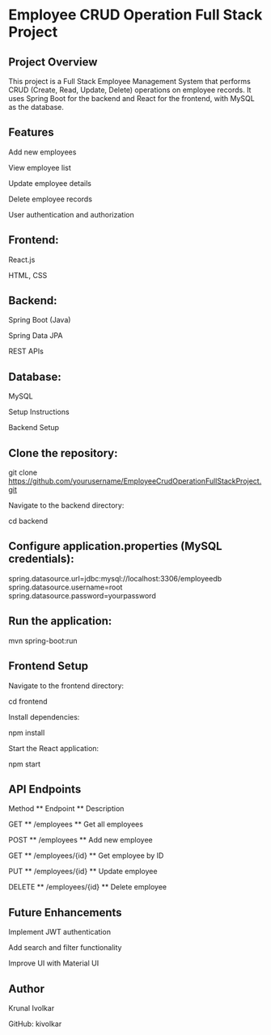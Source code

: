
# Employee CRUD Operation Full Stack Project

## Project Overview

This project is a Full Stack Employee Management System that performs CRUD (Create, Read, Update, Delete) operations on employee records. It uses Spring Boot for the backend and React for the frontend, with MySQL as the database.

## Features

Add new employees

View employee list

Update employee details

Delete employee records

User authentication and authorization


## Frontend:

React.js

HTML, CSS


## Backend:

Spring Boot (Java)

Spring Data JPA

REST APIs

## Database:

MySQL

Setup Instructions

Backend Setup

## Clone the repository:

git clone https://github.com/yourusername/EmployeeCrudOperationFullStackProject.git

Navigate to the backend directory:

cd backend

## Configure application.properties (MySQL credentials):

spring.datasource.url=jdbc:mysql://localhost:3306/employeedb
spring.datasource.username=root
spring.datasource.password=yourpassword

## Run the application:

mvn spring-boot:run

## Frontend Setup

Navigate to the frontend directory:

cd frontend

Install dependencies:

npm install

Start the React application:

npm start

## API Endpoints

Method    **          Endpoint         **       Description

GET       **          /employees       **      Get all employees

POST      **          /employees       **       Add new employee

GET       **          /employees/{id}  **       Get employee by ID

PUT       **          /employees/{id}   **      Update employee

DELETE     **         /employees/{id}   **      Delete employee

## Future Enhancements

Implement JWT authentication

Add search and filter functionality

Improve UI with Material UI

## Author

Krunal Ivolkar

GitHub: kivolkar